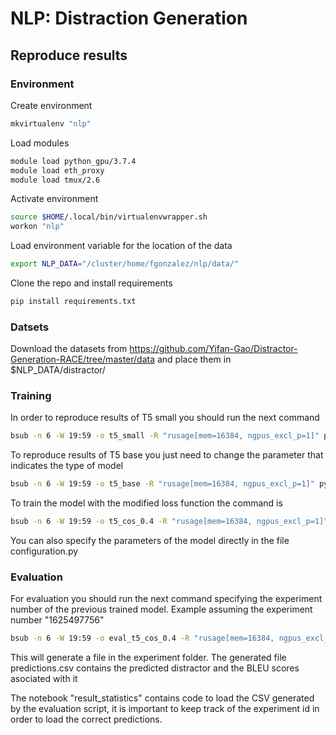# NLP: Distraction Generation


## Reproduce results

### Environment

Create environment
```bash
mkvirtualenv "nlp"
```
Load modules
```bash
module load python_gpu/3.7.4
module load eth_proxy
module load tmux/2.6
```
Activate environment
```bash
source $HOME/.local/bin/virtualenvwrapper.sh
workon "nlp"
```
Load environment variable for the location of the data
```bash
export NLP_DATA="/cluster/home/fgonzalez/nlp/data/"
```
Clone the repo and install requirements
```bash
pip install requirements.txt
```
### Datsets
Download the datasets from https://github.com/Yifan-Gao/Distractor-Generation-RACE/tree/master/data and place them in $NLP_DATA/distractor/

### Training
In order to reproduce results of T5 small you should run the next command

```bash
bsub -n 6 -W 19:59 -o t5_small -R "rusage[mem=16384, ngpus_excl_p=1]" python train_small.py
```

To reproduce results of T5 base you just need to change the parameter that indicates the type of model
```bash
bsub -n 6 -W 19:59 -o t5_base -R "rusage[mem=16384, ngpus_excl_p=1]" python train_small.py  --MODEL t5-base
```

To train the model with the modified loss function the command is
```bash
bsub -n 6 -W 19:59 -o t5_cos_0.4 -R "rusage[mem=16384, ngpus_excl_p=1]" python train_loss_bleu.py --LAMBDA 0.4
```

You can also specify the parameters of the model directly in the file configuration.py

### Evaluation
For evaluation you should run the next command specifying the experiment number of the previous trained model.
Example assuming the experiment number "1625497756"
```bash
bsub -n 6 -W 19:59 -o eval_t5_cos_0.4 -R "rusage[mem=16384, ngpus_excl_p=1]" python evaluate.py --LAMBDA 0.4 --MODEL_ID 1625497756
```

This will generate a file in the experiment folder. The generated file predictions.csv contains the predicted distractor and the BLEU scores asociated with it

The notebook "result_statistics" contains code to load the CSV generated by the evaluation script, it is important to keep track of the experiment id in order to load the correct predictions.


